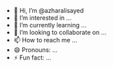 - 👋 Hi, I’m @azharalisayed
- 👀 I’m interested in ...
- 🌱 I’m currently learning ...
- 💞️ I’m looking to collaborate on ...
- 📫 How to reach me ...
- 😄 Pronouns: ...
- ⚡ Fun fact: ...

<!---
azharalisayed/azharalisayed is a ✨ special ✨ repository because its `README.md` (this file) appears on your GitHub profile.
You can click the Preview link to take a look at your changes.
--->

